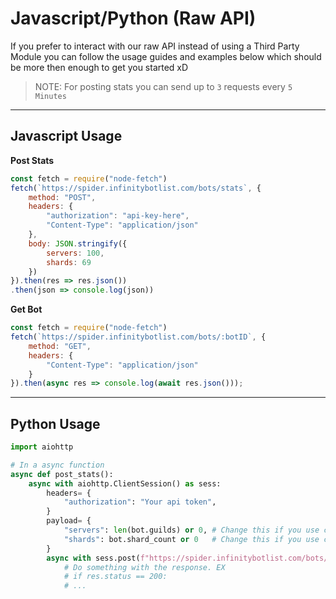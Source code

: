 # Javascript/Python (Raw API)
If you prefer to interact with our raw API instead of using a Third Party Module
you can follow the usage guides and examples below which should be more then enough to 
get you started xD

> NOTE: For posting stats you can send up to `3` requests every `5 Minutes`

---

## Javascript Usage

**Post Stats**

```js
const fetch = require("node-fetch")
fetch(`https://spider.infinitybotlist.com/bots/stats`, {
    method: "POST",
    headers: {
        "authorization": "api-key-here",
        "Content-Type": "application/json"
    },
    body: JSON.stringify({
        servers: 100,
        shards: 69
    })
}).then(res => res.json())
.then(json => console.log(json))
```

**Get Bot**

```js
const fetch = require("node-fetch")
fetch(`https://spider.infinitybotlist.com/bots/:botID`, {
    method: "GET",
    headers: {
        "Content-Type": "application/json"
    }
}).then(async res => console.log(await res.json()));
```

---

## Python Usage

```python
import aiohttp

# In a async function
async def post_stats():
    async with aiohttp.ClientSession() as sess:
        headers= {
            "authorization": "Your api token",       
        }
        payload= {
            "servers": len(bot.guilds) or 0, # Change this if you use custom clustering
            "shards": bot.shard_count or 0   # Change this if you use custom clustering
        }
        async with sess.post(f"https://spider.infinitybotlist.com/bots/stats", headers=headers, json=payload) as res:
            # Do something with the response. EX
            # if res.status == 200:
            # ...
```
